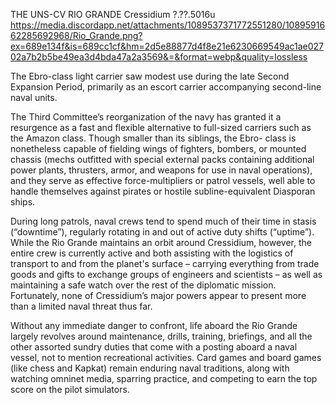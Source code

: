 THE UNS-CV RIO GRANDE
Cressidium
?.??.5016u
https://media.discordapp.net/attachments/1089537371772551280/1089591662285692968/Rio_Grande.png?ex=689e134f&is=689cc1cf&hm=2d5e88877d4f8e21e6230669549ac1ae02702a7b2b5be49ea3d4bda47a2a3569&=&format=webp&quality=lossless

The Ebro-class light carrier saw modest use during
the late Second Expansion Period, primarily as an
escort carrier accompanying second-line naval units.


The Third Committee’s reorganization of the navy has
granted it a resurgence as a fast and flexible
alternative to full-sized carriers such as the Amazon
class. Though smaller than its siblings, the Ebro-
class is nonetheless capable of fielding wings of
fighters, bombers, or mounted chassis (mechs
outfitted with special external packs containing
additional power plants, thrusters, armor, and
weapons for use in naval operations), and they serve
as effective force-multipliers or patrol vessels, well
able to handle themselves against pirates or hostile
subline-equivalent Diasporan ships.



During long patrols, naval crews tend to spend much
of their time in stasis (“downtime”), regularly rotating
in and out of active duty shifts (“uptime”). While the
Rio Grande maintains an orbit around Cressidium,
however, the entire crew is currently active and both
assisting with the logistics of transport to and from
the planet's surface – carrying everything from trade
goods and gifts to exchange groups of engineers and
scientists – as well as maintaining a safe watch over
the rest of the diplomatic mission. Fortunately, none
of Cressidium’s major powers appear to present
more than a limited naval threat thus far.


Without any immediate danger to confront, life
aboard the Rio Grande largely revolves around
maintenance, drills, training, briefings, and all the
other assorted sundry duties that come with a
posting aboard a naval vessel, not to mention
recreational activities. Card games and board games
(like chess and Kapkat) remain enduring naval
traditions, along with watching omninet media,
sparring practice, and competing to earn the top
score on the pilot simulators.
